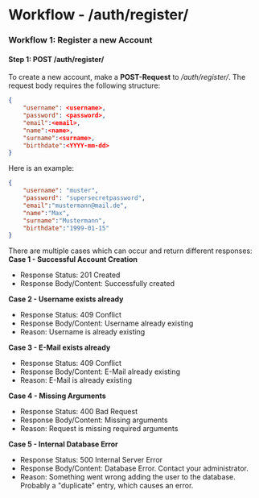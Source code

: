 # Workflow - /auth/register/
### Workflow 1: Register a new Account
#### Step 1: POST /auth/register/
To create a new account, make a **POST-Request** to */auth/register/*. The request body requires the following structure:
```json
{
	"username": <username>,
	"password": <password>,
	"email":<email>,
	"name":<name>,
	"surname":<surname>,
	"birthdate":<YYYY-mm-dd>
}
```
Here is an example:
```json
{
	"username": "muster",
	"password": "supersecretpassword",
	"email":"mustermann@mail.de",
	"name":"Max",
	"surname":"Mustermann",
	"birthdate":"1999-01-15"
}
```
There are multiple cases which can occur and return different responses:\
**Case 1 - Successful Account Creation**
* Response Status: 201 Created
* Response Body/Content: Successfully created

**Case 2 - Username exists already**
* Response Status: 409 Conflict
* Response Body/Content: Username already existing
* Reason: Username is already existing

**Case 3 - E-Mail exists already**
* Response Status: 409 Conflict
* Response Body/Content: E-Mail already existing
* Reason: E-Mail is already existing

**Case 4 - Missing Arguments**
* Response Status: 400 Bad Request
* Response Body/Content: Missing arguments
* Reason: Request is missing required arguments

**Case 5 - Internal Database Error**
* Response Status: 500 Internal Server Error
* Response Body/Content: Database Error. Contact your administrator.
* Reason: Something went wrong adding the user to the database. Probably a "duplicate" entry, which causes an error.
